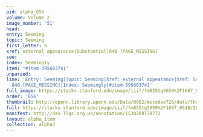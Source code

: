 ```yaml
---
pid: alpha_656
volume: Volume 2
image_number: '51'
head: 
entry: Seeming
topic: Seeming
first_letter: S
xref: external appearance|Substantial|846 [PAGE_MISSING]
see: 
index: Seemingly
item: "#item-395603741"
unparsed: 
line: 'Entry: Seeming|Topic: Seeming|Xref: external appearance|Xref: Substantial|Xref:
  846 [PAGE_MISSING]|Index: Seemingly|#item-395603741'
full_image: https://stacks.stanford.edu/image/iiif/fm855tg5659%2F1607_0518/full/full/0/default.jpg
order: '656'
thumbnail: http://openn.library.upenn.edu/Data/0002/mscodex726/data/thumb/1607_0518_thumb.jpg
full: https://stacks.stanford.edu/image/iiif/fm855tg5659%2F1607_0518/261,1357,3089,444/full/0/default.jpg
manifest: http://dev.llgc.org.uk/annotation/1530200779772
layout: alpha_item
collection: alpha4
---
```

